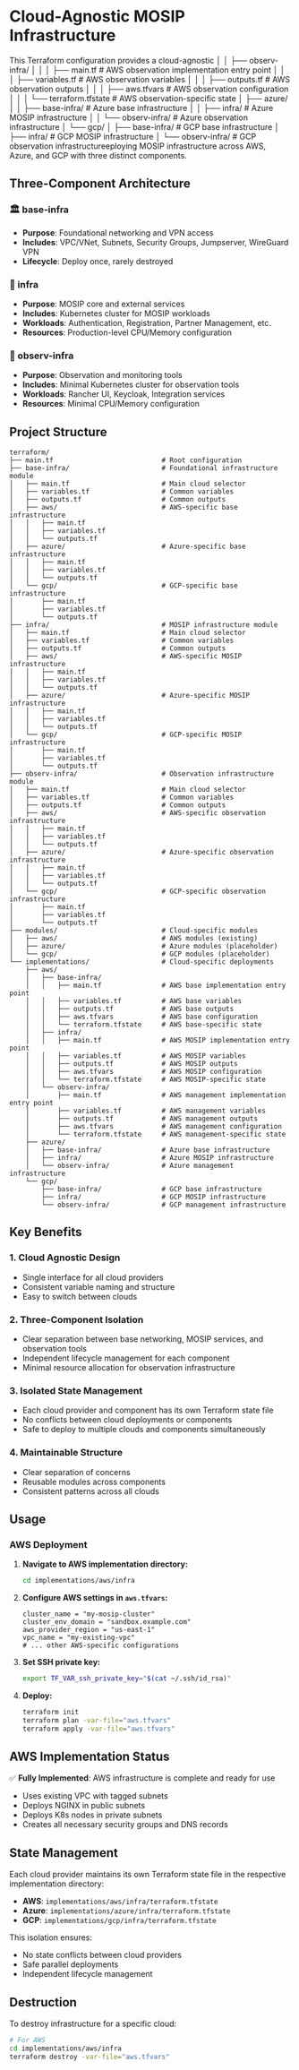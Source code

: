 # Cloud-Agnostic MOSIP Infrastructure

This Terraform configuration provides a cloud-agnostic │   │   ├── observ-infra/
│   │   │   ├── main.tf               # AWS observation implementation entry point
│   │   │   ├── variables.tf          # AWS observation variables
│   │   │   ├── outputs.tf            # AWS observation outputs
│   │   │   ├── aws.tfvars            # AWS observation configuration
│   │   │   └── terraform.tfstate     # AWS observation-specific state
│   ├── azure/
│   │   ├── base-infra/               # Azure base infrastructure
│   │   ├── infra/                    # Azure MOSIP infrastructure
│   │   └── observ-infra/             # Azure observation infrastructure
│   └── gcp/
│       ├── base-infra/               # GCP base infrastructure
│       ├── infra/                    # GCP MOSIP infrastructure
│       └── observ-infra/             # GCP observation infrastructureeploying MOSIP infrastructure across AWS, Azure, and GCP with three distinct components.

## Three-Component Architecture

### 🏛️ base-infra
- **Purpose**: Foundational networking and VPN access
- **Includes**: VPC/VNet, Subnets, Security Groups, Jumpserver, WireGuard VPN
- **Lifecycle**: Deploy once, rarely destroyed

### 🚀 infra  
- **Purpose**: MOSIP core and external services
- **Includes**: Kubernetes cluster for MOSIP workloads
- **Workloads**: Authentication, Registration, Partner Management, etc.
- **Resources**: Production-level CPU/Memory configuration

### 🔧 observ-infra
- **Purpose**: Observation and monitoring tools
- **Includes**: Minimal Kubernetes cluster for observation tools
- **Workloads**: Rancher UI, Keycloak, Integration services
- **Resources**: Minimal CPU/Memory configuration

## Project Structure

```
terraform/
├── main.tf                           # Root configuration
├── base-infra/                       # Foundational infrastructure module
│   ├── main.tf                       # Main cloud selector
│   ├── variables.tf                  # Common variables
│   ├── outputs.tf                    # Common outputs
│   ├── aws/                          # AWS-specific base infrastructure
│   │   ├── main.tf
│   │   ├── variables.tf
│   │   └── outputs.tf
│   ├── azure/                        # Azure-specific base infrastructure  
│   │   ├── main.tf
│   │   ├── variables.tf
│   │   └── outputs.tf
│   └── gcp/                          # GCP-specific base infrastructure
│       ├── main.tf
│       ├── variables.tf
│       └── outputs.tf
├── infra/                            # MOSIP infrastructure module
│   ├── main.tf                       # Main cloud selector
│   ├── variables.tf                  # Common variables
│   ├── outputs.tf                    # Common outputs
│   ├── aws/                          # AWS-specific MOSIP infrastructure
│   │   ├── main.tf
│   │   ├── variables.tf
│   │   └── outputs.tf
│   ├── azure/                        # Azure-specific MOSIP infrastructure  
│   │   ├── main.tf
│   │   ├── variables.tf
│   │   └── outputs.tf
│   └── gcp/                          # GCP-specific MOSIP infrastructure
│       ├── main.tf
│       ├── variables.tf
│       └── outputs.tf
├── observ-infra/                     # Observation infrastructure module
│   ├── main.tf                       # Main cloud selector
│   ├── variables.tf                  # Common variables
│   ├── outputs.tf                    # Common outputs
│   ├── aws/                          # AWS-specific observation infrastructure
│   │   ├── main.tf
│   │   ├── variables.tf
│   │   └── outputs.tf
│   ├── azure/                        # Azure-specific observation infrastructure  
│   │   ├── main.tf
│   │   ├── variables.tf
│   │   └── outputs.tf
│   └── gcp/                          # GCP-specific observation infrastructure
│       ├── main.tf
│       ├── variables.tf
│       └── outputs.tf
├── modules/                          # Cloud-specific modules
│   ├── aws/                          # AWS modules (existing)
│   ├── azure/                        # Azure modules (placeholder)
│   └── gcp/                          # GCP modules (placeholder)
└── implementations/                  # Cloud-specific deployments
    ├── aws/
    │   ├── base-infra/
    │   │   ├── main.tf               # AWS base implementation entry point
    │   │   ├── variables.tf          # AWS base variables
    │   │   ├── outputs.tf            # AWS base outputs
    │   │   ├── aws.tfvars            # AWS base configuration
    │   │   └── terraform.tfstate     # AWS base-specific state
    │   ├── infra/
    │   │   ├── main.tf               # AWS MOSIP implementation entry point
    │   │   ├── variables.tf          # AWS MOSIP variables
    │   │   ├── outputs.tf            # AWS MOSIP outputs
    │   │   ├── aws.tfvars            # AWS MOSIP configuration
    │   │   └── terraform.tfstate     # AWS MOSIP-specific state
    │   └── observ-infra/
    │       ├── main.tf               # AWS management implementation entry point
    │       ├── variables.tf          # AWS management variables
    │       ├── outputs.tf            # AWS management outputs
    │       ├── aws.tfvars            # AWS management configuration
    │       └── terraform.tfstate     # AWS management-specific state
    ├── azure/
    │   ├── base-infra/               # Azure base infrastructure
    │   ├── infra/                    # Azure MOSIP infrastructure
    │   └── observ-infra/             # Azure management infrastructure
    └── gcp/
        ├── base-infra/               # GCP base infrastructure
        ├── infra/                    # GCP MOSIP infrastructure
        └── observ-infra/             # GCP management infrastructure
```

## Key Benefits

### 1. **Cloud Agnostic Design**
- Single interface for all cloud providers
- Consistent variable naming and structure
- Easy to switch between clouds

### 2. **Three-Component Isolation**
- Clear separation between base networking, MOSIP services, and observation tools
- Independent lifecycle management for each component
- Minimal resource allocation for observation infrastructure

### 3. **Isolated State Management**
- Each cloud provider and component has its own Terraform state file
- No conflicts between cloud deployments or components
- Safe to deploy to multiple clouds and components simultaneously

### 4. **Maintainable Structure**
- Clear separation of concerns
- Reusable modules across components
- Consistent patterns across all clouds

## Usage

### AWS Deployment

1. **Navigate to AWS implementation directory:**
   ```bash
   cd implementations/aws/infra
   ```

2. **Configure AWS settings in `aws.tfvars`:**
   ```hcl
   cluster_name = "my-mosip-cluster"
   cluster_env_domain = "sandbox.example.com"
   aws_provider_region = "us-east-1"
   vpc_name = "my-existing-vpc"
   # ... other AWS-specific configurations
   ```

3. **Set SSH private key:**
   ```bash
   export TF_VAR_ssh_private_key="$(cat ~/.ssh/id_rsa)"
   ```

4. **Deploy:**
   ```bash
   terraform init
   terraform plan -var-file="aws.tfvars"
   terraform apply -var-file="aws.tfvars"
   ```

## AWS Implementation Status

✅ **Fully Implemented**: AWS infrastructure is complete and ready for use
- Uses existing VPC with tagged subnets
- Deploys NGINX in public subnets
- Deploys K8s nodes in private subnets
- Creates all necessary security groups and DNS records

## State Management

Each cloud provider maintains its own Terraform state file in the respective implementation directory:

- **AWS**: `implementations/aws/infra/terraform.tfstate`
- **Azure**: `implementations/azure/infra/terraform.tfstate`
- **GCP**: `implementations/gcp/infra/terraform.tfstate`

This isolation ensures:
- No state conflicts between cloud providers
- Safe parallel deployments
- Independent lifecycle management

## Destruction

To destroy infrastructure for a specific cloud:

```bash
# For AWS
cd implementations/aws/infra
terraform destroy -var-file="aws.tfvars"
```
